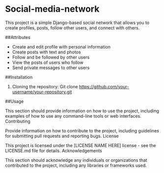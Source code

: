 # Social-media-network

This project is a simple Django-based social network that allows you to create profiles, posts, follow other users, and connect with others.

##Attributes

- Create and edit profile with personal information
- Create posts with text and photos
- Follow and be followed by other users
- View the posts of users who follow
- Send private messages to other users

##Installation

1. Cloning the repository:
Git clone https://github.com/your-username/your-repository.git

##Usage

This section should provide information on how to use the project, including examples of how to use any command-line tools or web interfaces.
Contributing

Provide information on how to contribute to the project, including guidelines for submitting pull requests and reporting bugs.
License

This project is licensed under the [LICENSE NAME HERE] license - see the LICENSE.md file for details.
Acknowledgements

This section should acknowledge any individuals or organizations that contributed to the project, including any libraries or frameworks used.
